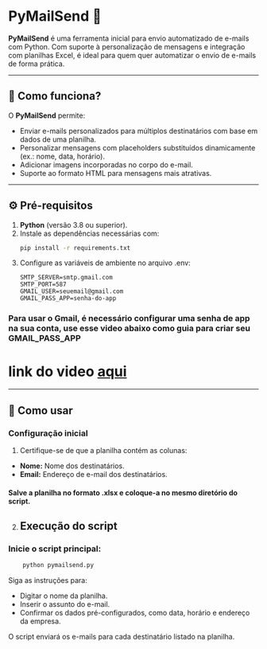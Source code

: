 # PyMailSend 🚀

**PyMailSend** é uma ferramenta inicial para envio automatizado de e-mails com Python. Com suporte à personalização de mensagens e integração com planilhas Excel, é ideal para quem quer automatizar o envio de e-mails de forma prática.

---

## 🧩 Como funciona?

O **PyMailSend** permite:  
- Enviar e-mails personalizados para múltiplos destinatários com base em dados de uma planilha.  
- Personalizar mensagens com placeholders substituídos dinamicamente (ex.: nome, data, horário).  
- Adicionar imagens incorporadas no corpo do e-mail.  
- Suporte ao formato HTML para mensagens mais atrativas.

---

## ⚙️ Pré-requisitos

1. **Python** (versão 3.8 ou superior).
2. Instale as dependências necessárias com:
   ```bash
   pip install -r requirements.txt 

3. Configure as variáveis de ambiente no arquivo .env:
    ```env
    SMTP_SERVER=smtp.gmail.com
    SMTP_PORT=587
    GMAIL_USER=seuemail@gmail.com
    GMAIL_PASS_APP=senha-do-app
 
 ### <strong>Para usar o Gmail, é necessário configurar uma senha de app na sua conta, use esse video abaixo como guia para criar seu GMAIL_PASS_APP</strong>

 # link do video <a href='https://www.youtube.com/watch?v=vaZ_XV5yvf4'>aqui</a>

---

## 🚀 Como usar

### Configuração inicial
1. Certifique-se de que a planilha contém as colunas:

- <strong>Nome:</strong> Nome dos destinatários.
- <strong>Email:</strong> Endereço de e-mail dos destinatários.

#### Salve a planilha no formato .xlsx e coloque-a no mesmo diretório do script.

2. ## Execução do script

### Inicie o script principal:
``` bash
    python pymailsend.py 
```
Siga as instruções para:
- Digitar o nome da planilha.
- Inserir o assunto do e-mail.
- Confirmar os dados pré-configurados, como data, horário e endereço da empresa.

O script enviará os e-mails para cada destinatário listado na planilha.